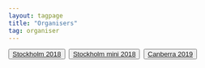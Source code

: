 ```yaml
---
layout: tagpage
title: "Organisers"
tag: organiser
---
```

<button class="button"><a class="linkbutton" href="/tag/stockholm-2018-organiser">
  Stockholm 2018
</a></button>&nbsp;
<button class="button"><a class="linkbutton" href="/tag/stockholm-mini-2018-organiser">
  Stockholm mini 2018
</a></button>&nbsp;
<button class="button"><a class="linkbutton" href="/tag/canberra-2019-organiser">
  Canberra 2019
</a></button>&nbsp;